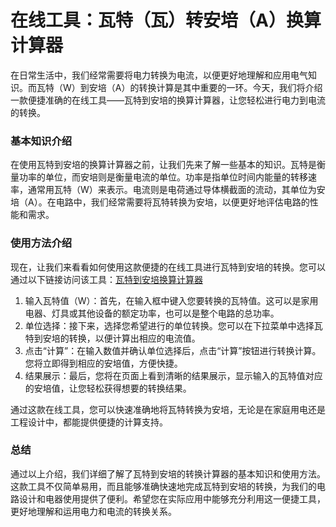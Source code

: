 在线工具：瓦特（瓦）转安培（A）换算计算器
=====================

在日常生活中，我们经常需要将电力转换为电流，以便更好地理解和应用电气知识。而瓦特（W）到安培（A）的转换计算是其中重要的一环。今天，我们将介绍一款便捷准确的在线工具——瓦特到安培的换算计算器，让您轻松进行电力到电流的转换。

### 基本知识介绍

在使用瓦特到安培的换算计算器之前，让我们先来了解一些基本的知识。瓦特是衡量功率的单位，而安培则是衡量电流的单位。功率是指单位时间内能量的转移速率，通常用瓦特（W）来表示。电流则是电荷通过导体横截面的流动，其单位为安培（A）。在电路中，我们经常需要将瓦特转换为安培，以便更好地评估电路的性能和需求。

### 使用方法介绍

现在，让我们来看看如何使用这款便捷的在线工具进行瓦特到安培的转换。您可以通过以下链接访问该工具：[瓦特到安培换算计算器](https://www.onlinecalculatorsfree.com/zh-cn/tools/watt-to-amp-calculator.html)

1. 输入瓦特值（W）：首先，在输入框中键入您要转换的瓦特值。这可以是家用电器、灯具或其他设备的额定功率，也可以是整个电路的总功率。
2. 单位选择：接下来，选择您希望进行的单位转换。您可以在下拉菜单中选择瓦特到安培的转换，以便计算出相应的电流值。
3. 点击“计算”：在输入数值并确认单位选择后，点击“计算”按钮进行转换计算。您将立即得到相应的安培值，方便快捷。
4. 结果展示：最后，您将在页面上看到清晰的结果展示，显示输入的瓦特值对应的安培值，让您轻松获得想要的转换结果。

通过这款在线工具，您可以快速准确地将瓦特转换为安培，无论是在家庭用电还是工程设计中，都能提供便捷的计算支持。

### 总结

通过以上介绍，我们详细了解了瓦特到安培的转换计算器的基本知识和使用方法。这款工具不仅简单易用，而且能够准确快速地完成瓦特到安培的转换，为我们的电路设计和电器使用提供了便利。希望您在实际应用中能够充分利用这一便捷工具，更好地理解和运用电力和电流的转换关系。